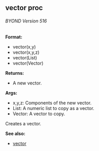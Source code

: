 ## vector proc 
###### BYOND Version 516

**Format:**
+   vector(x,y)
+   vector(x,y,z)
+   vector(List)
+   vector(Vector)
<!-- -->
**Returns:**
+   A new vector.
<!-- -->
**Args:**
+   x,y,z: Components of the new vector.
+   List: A numeric list to copy as a vector.
+   Vector: A vector to copy.


Creates a vector.

**See also:**
+   [vector](/ref/vector.md) <!-- -->